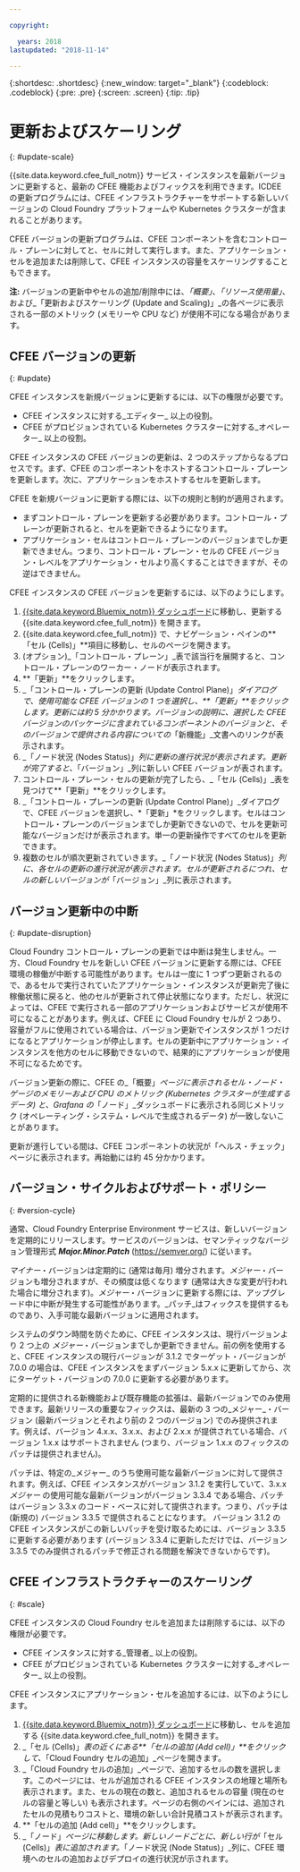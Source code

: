 ```yaml
---

copyright:

  years: 2018
lastupdated: "2018-11-14"

---
```


{:shortdesc: .shortdesc}
{:new_window: target="_blank"}
{:codeblock: .codeblock}
{:pre: .pre}
{:screen: .screen}
{:tip: .tip}

# 更新およびスケーリング
{: #update-scale}

{{site.data.keyword.cfee_full_notm}} サービス・インスタンスを最新バージョンに更新すると、最新の CFEE 機能およびフィックスを利用できます。ICDEE の更新プログラムには、CFEE インフラストラクチャーをサポートする新しいバージョンの Cloud Foundry プラットフォームや Kubernetes クラスターが含まれることがあります。

CFEE バージョンの更新プログラムは、CFEE コンポーネントを含むコントロール・プレーンに対してと、セルに対して実行します。また、アプリケーション・セルを追加または削除して、CFEE インスタンスの容量をスケーリングすることもできます。

**注:** バージョンの更新中やセルの追加/削除中には、_「概要」_、_「リソース使用量」_、および_「更新およびスケーリング (Update and Scaling)」_の各ページに表示される一部のメトリック (メモリーや CPU など) が使用不可になる場合があります。

## CFEE バージョンの更新
{: #update}

CFEE インスタンスを新規バージョンに更新するには、以下の権限が必要です。
   * CFEE インスタンスに対する_エディター_ 以上の役割。
   * CFEE がプロビジョンされている Kubernetes クラスターに対する_オペレーター_ 以上の役割。

CFEE インスタンスの CFEE バージョンの更新は、2 つのステップからなるプロセスです。まず、CFEE のコンポーネントをホストするコントロール・プレーンを更新します。次に、アプリケーションをホストするセルを更新します。

CFEE を新規バージョンに更新する際には、以下の規則と制約が適用されます。
* まずコントロール・プレーンを更新する必要があります。コントロール・プレーンが更新されると、セルを更新できるようになります。
* アプリケーション・セルはコントロール・プレーンのバージョンまでしか更新できません。つまり、コントロール・プレーン・セルの CFEE バージョン・レベルをアプリケーション・セルより高くすることはできますが、その逆はできません。

CFEE インスタンスの CFEE バージョンを更新するには、以下のようにします。
1. [{{site.data.keyword.Bluemix_notm}} ダッシュボード](https://console.bluemix.net/dashboard/apps/)に移動し、更新する {{site.data.keyword.cfee_full_notm}} を開きます。
2. {{site.data.keyword.cfee_full_notm}} で、ナビゲーション・ペインの**「セル (Cells)」**項目に移動し、セルのページを開きます。
3. (オプション)_「コントロール・プレーン」_表で該当行を展開すると、コントロール・プレーンのワーカー・ノードが表示されます。
4. **「更新」**をクリックします。
5. _「コントロール・プレーンの更新 (Update Control Plane)」_ダイアログで、使用可能な CFEE バージョンの 1 つを選択し、**「更新」**をクリックします。更新には約 5 分かかります。バージョンの説明に、選択した CFEE バージョンのパッケージに含まれているコンポーネントのバージョンと、そのバージョンで提供される内容についての_「新機能」_文書へのリンクが表示されます。
6. _「ノード状況 (Nodes Status)」_列に更新の進行状況が表示されます。更新が完了すると、_「バージョン」_列に新しい CFEE バージョンが表されます。
7. コントロール・プレーン・セルの更新が完了したら、_「セル (Cells)」_表を見つけて**「更新」**をクリックします。
8. _「コントロール・プレーンの更新 (Update Control Plane)」_ダイアログで、CFEE バージョンを選択し、*「更新」*をクリックします。セルはコントロール・プレーンのバージョンまでしか更新できないので、セルを更新可能なバージョンだけが表示されます。単一の更新操作ですべてのセルを更新できます。
9. 複数のセルが順次更新されていきます。_「ノード状況 (Nodes Status)」_列に、各セルの更新の進行状況が表示されます。セルが更新されるにつれ、セルの新しいバージョンが_「バージョン」_列に表示されます。

## バージョン更新中の中断
{: #update-disruption}

Cloud Foundry コントロール・プレーンの更新では中断は発生しません。一方、Cloud Foundry セルを新しい CFEE バージョンに更新する際には、CFEE 環境の稼働が中断する可能性があります。セルは一度に 1 つずつ更新されるので、あるセルで実行されていたアプリケーション・インスタンスが更新完了後に稼働状態に戻ると、他のセルが更新されて停止状態になります。ただし、状況によっては、CFEE で実行される一部のアプリケーションおよびサービスが使用不可になることがあります。例えば、CFEE に Cloud Foundry セルが 2 つあり、容量がフルに使用されている場合は、バージョン更新でインスタンスが 1 つだけになるとアプリケーションが停止します。セルの更新中にアプリケーション・インスタンスを他方のセルに移動できないので、結果的にアプリケーションが使用不可になるためです。  

バージョン更新の際に、CFEE の_「概要」_ページに表示されるセル・ノード・ゲージのメモリーおよび CPU のメトリック (Kubernetes クラスターが生成するデータ) と、Grafana の_「ノード」_ダッシュボードに表示される同じメトリック (オペレーティング・システム・レベルで生成されるデータ) が一致しないことがあります。

更新が進行している間は、CFEE コンポーネントの状況が「ヘルス・チェック」ページに表示されます。再始動には約 45 分かかります。

## バージョン・サイクルおよびサポート・ポリシー
{: #version-cycle}

通常、Cloud Foundry Enterprise Environment サービスは、新しいバージョンを定期的にリリースします。サービスのバージョンは、セマンティックなバージョン管理形式 _**Major.Minor.Patch**_ (https://semver.org/) に従います。

_マイナー_・バージョンは定期的に (通常は毎月) 増分されます。_メジャー_・バージョンも増分されますが、その頻度は低くなります (通常は大きな変更が行われた場合に増分されます)。_メジャー_・バージョンに更新する際には、アップグレード中に中断が発生する可能性があります。_パッチ_はフィックスを提供するものであり、入手可能な最新バージョンに適用されます。 

システムのダウン時間を防ぐために、CFEE インスタンスは、現行バージョンより 2 つ上の _メジャー_・バージョンまでしか更新できません。前の例を使用すると、CFEE インスタンスの現行バージョンが 3.1.2 でターゲット・バージョンが 7.0.0 の場合は、CFEE インスタンスをまずバージョン 5.x.x に更新してから、次にターゲット・バージョンの 7.0.0 に更新する必要があります。

定期的に提供される新機能および既存機能の拡張は、最新バージョンでのみ使用できます。最新リリースの重要なフィックスは、最新の 3 つの_メジャー_・バージョン (最新バージョンとそれより前の 2 つのバージョン) でのみ提供されます。例えば、バージョン 4.x.x、3.x.x、および 2.x.x が提供されている場合、バージョン 1.x.x はサポートされません (つまり、バージョン 1.x.x のフィックスのパッチは提供されません)。  

パッチは、特定の_メジャー_ のうち使用可能な最新バージョンに対して提供されます。例えば、CFEE インスタンスがバージョン 3.1.2 を実行していて、3.x.x _メジャー_ の使用可能な最新バージョンがバージョン 3.3.4 である場合、パッチはバージョン 3.3.x のコード・ベースに対して提供されます。つまり、パッチは (新規の) バージョン 3.3.5 で提供されることになります。
バージョン 3.1.2 の CFEE インスタンスがこの新しいパッチを受け取るためには、バージョン 3.3.5 に更新する必要があります (バージョン 3.3.4 に更新しただけでは、バージョン 3.3.5 でのみ提供されるパッチで修正される問題を解決できないからです)。

## CFEE インフラストラクチャーのスケーリング
{: #scale}

CFEE インスタンスの Cloud Foundry セルを追加または削除するには、以下の権限が必要です。
* CFEE インスタンスに対する_管理者_ 以上の役割。
* CFEE がプロビジョンされている Kubernetes クラスターに対する_オペレーター_ 以上の役割。

CFEE インスタンスにアプリケーション・セルを追加するには、以下のようにします。
1. [{{site.data.keyword.Bluemix_notm}} ダッシュボード](https://console.bluemix.net/dashboard/apps/)に移動し、セルを追加する {{site.data.keyword.cfee_full_notm}} を開きます。
2. _「セル (Cells)」_表の近くにある**「セルの追加 (Add cell)」**をクリックして、_「Cloud Foundry セルの追加」_ページを開きます。
3. _「Cloud Foundry セルの追加」_ページで、追加するセルの数を選択します。このページには、セルが追加される CFEE インスタンスの地理と場所も表示されます。また、セルの現在の数と、追加されるセルの容量 (現在のセルの容量と等しい) も表示されます。ページの右側のペインには、追加されたセルの見積もりコストと、環境の新しい合計見積コストが表示されます。
4. **「セルの追加 (Add cell)」**をクリックします。  
5. _「ノード」_ページに移動します。新しいノードごとに、新しい行が_「セル (Cells)」_表に追加されます。_「ノード状況 (Node Status)」_列に、CFEE 環境へのセルの追加およびデプロイの進行状況が示されます。
